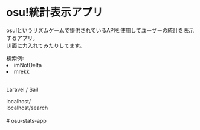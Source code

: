 <h1>osu!統計表示アプリ</h1>
<p>osu!というリズムゲームで提供されているAPIを使用してユーザーの統計を表示するアプリ。<br>
UI面に力入れてみたりしてます。</p>
検索例: <br>
<li>imNotDelta</li>
<li>mrekk </li>

<br>
<p>Laravel / Sail </p>
localhost/ <br>
localhost/search <br>

<br>
# osu-stats-app
